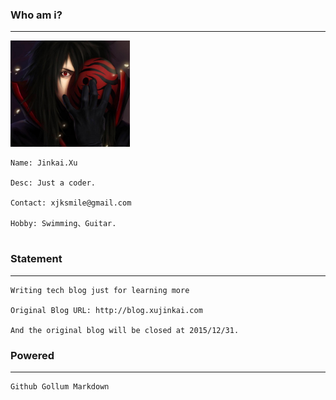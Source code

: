 

### Who am i?

***

<div id="JK">


<div id="imgJK">
<img src="/Resource/2016/yzb.png" height="170px" />
</div>

<pre id="infoJK">
<code>Name: Jinkai.Xu

Desc: Just a coder.
    
Contact: xjksmile@gmail.com

Hobby: Swimming、Guitar.    
</code>
</pre>

</div>

### Statement

***

    Writing tech blog just for learning more

    Original Blog URL: http://blog.xujinkai.com
    
    And the original blog will be closed at 2015/12/31.
    
    

### Powered

***

    Github Gollum Markdown



